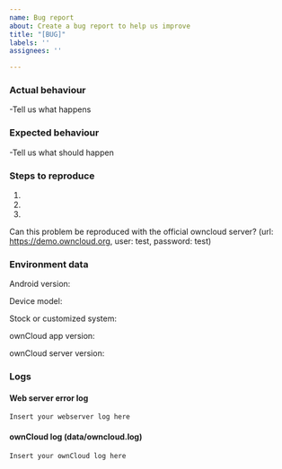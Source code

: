 ```yaml
---
name: Bug report
about: Create a bug report to help us improve
title: "[BUG]"
labels: ''
assignees: ''

---
```


### Actual behaviour
-Tell us what happens

### Expected behaviour
-Tell us what should happen
 
### Steps to reproduce
1. 
2. 
3. 


Can this problem be reproduced with the official owncloud server?
(url: https://demo.owncloud.org, user: test, password: test)


### Environment data
Android version:

Device model: 

Stock or customized system:

ownCloud app version:

ownCloud server version:

### Logs
#### Web server error log
```
Insert your webserver log here
```

#### ownCloud log (data/owncloud.log)
```
Insert your ownCloud log here
```
